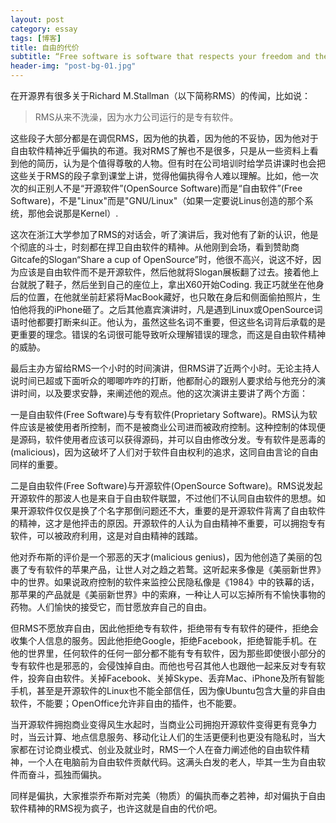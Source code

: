 ```yaml
---
layout: post
category: essay
tags: [博客]
title: 自由的代价
subtitle: “Free software is software that respects your freedom and the social solidarity of your community. So it's free as in freedom.” —— RMS
header-img: "post-bg-01.jpg"
---
```


在开源界有很多关于Richard M.Stallman（以下简称RMS）的传闻，比如说：

> RMS从来不洗澡，因为水力公司运行的是专有软件。

这些段子大部分都是在调侃RMS，因为他的执着，因为他的不妥协，因为他对于自由软件精神近乎偏执的布道。我对RMS了解也不是很多，只是从一些资料上看到他的简历，认为是个值得尊敬的人物。但有时在公司培训时给学员讲课时也会把这些关于RMS的段子拿到课堂上讲，觉得他偏执得令人难以理解。比如，他一次次的纠正别人不是“开源软件”(OpenSource Software)而是“自由软件”(Free Software)，不是"Linux"而是"GNU/Linux"（如果一定要说Linus创造的那个系统，那他会说那是Kernel）.

这次在浙江大学参加了RMS的对话会，听了演讲后，我对他有了新的认识，他是个彻底的斗士，时刻都在捍卫自由软件的精神。从他刚到会场，看到赞助商Gitcafe的Slogan“Share a cup of OpenSource”时，他很不高兴，说这不好，因为应该是自由软件而不是开源软件，然后他就将Slogan展板翻了过去。接着他上台就脱了鞋子，然后坐到自己的座位上，拿出X60开始Coding. 我正巧就坐在他身后的位置，在他就坐前赶紧将MacBook藏好，也只敢在身后和侧面偷拍照片，生怕他将我的iPhone砸了。之后其他嘉宾演讲时，凡是遇到Linux或OpenSource词语时他都要打断来纠正。他认为，虽然这些名词不重要，但这些名词背后承载的是更重要的理念。错误的名词很可能导致听众理解错误的理念，而这是自由软件精神的威胁。

最后主办方留给RMS一个小时的时间演讲，但RMS讲了近两个小时。无论主持人说时间已超或下面听众的唧唧咋咋的打断，他都耐心的跟别人要求给与他充分的演讲时间，以及要求安静，来阐述他的观点。他的这次演讲主要讲了两个方面：

一是自由软件(Free Software)与专有软件(Proprietary Software)。RMS认为软件应该是被使用者所控制，而不是被商业公司进而被政府控制。这种控制的体现便是源码，软件使用者应该可以获得源码，并可以自由修改分发。专有软件是恶毒的(malicious)，因为这破坏了人们对于软件自由权利的追求，这同自由言论的自由同样的重要。

二是自由软件(Free Software)与开源软件(OpenSource Software)。RMS说发起开源软件的那波人也是来自于自由软件联盟，不过他们不认同自由软件的思想。如果开源软件仅仅是换了个名字那倒问题还不大，重要的是开源软件背离了自由软件的精神，这才是他抨击的原因。开源软件的人认为自由精神不重要，可以拥抱专有软件，可以被政府利用，这是对自由精神的践踏。

他对乔布斯的评价是一个邪恶的天才(malicious genius)，因为他创造了美丽的包裹了专有软件的苹果产品，让世人对之趋之若鹜。这听起来多像是《美丽新世界》中的世界。如果说政府控制的软件来监控公民隐私像是《1984》中的铁幕的话，那苹果的产品就是《美丽新世界》中的索麻，一种让人可以忘掉所有不愉快事物的药物。人们愉快的接受它，而甘愿放弃自己的自由。

但RMS不愿放弃自由，因此他拒绝专有软件，拒绝带有专有软件的硬件，拒绝会收集个人信息的服务。因此他拒绝Google，拒绝Facebook，拒绝智能手机。在他的世界里，任何软件的任何一部分都不能有专有软件，因为那些即使很小部分的专有软件也是邪恶的，会侵蚀掉自由。而他也号召其他人也跟他一起来反对专有软件，投奔自由软件。关掉Facebook、关掉Skype、丢弃Mac、iPhone及所有智能手机，甚至是开源软件的Linux也不能全部信任，因为像Ubuntu包含大量的非自由软件，不能要；OpenOffice允许非自由的插件，也不能要。

当开源软件拥抱商业变得风生水起时，当商业公司拥抱开源软件变得更有竞争力时，当云计算、地点信息服务、移动化让人们的生活更便利也更没有隐私时，当大家都在讨论商业模式、创业及就业时，RMS一个人在奋力阐述他的自由软件精神，一个人在电脑前为自由软件贡献代码。这满头白发的老人，毕其一生为自由软件而奋斗，孤独而偏执。

同样是偏执，大家推崇乔布斯对完美（物质）的偏执而奉之若神，却对偏执于自由软件精神的RMS视为疯子，也许这就是自由的代价吧。
